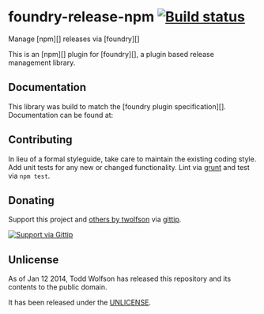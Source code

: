 # foundry-release-npm [![Build status](https://travis-ci.org/twolfson/foundry-release-npm.png?branch=master)](https://travis-ci.org/twolfson/foundry-release-npm)

Manage [npm][] releases via [foundry][]

This is an [npm][] plugin for [foundry][], a plugin based release management library.

## Documentation
This library was build to match the [foundry plugin specification][]. Documentation can be found at:

## Contributing
In lieu of a formal styleguide, take care to maintain the existing coding style. Add unit tests for any new or changed functionality. Lint via [grunt](https://github.com/gruntjs/grunt) and test via `npm test`.

## Donating
Support this project and [others by twolfson][gittip] via [gittip][].

[![Support via Gittip][gittip-badge]][gittip]

[gittip-badge]: https://rawgithub.com/twolfson/gittip-badge/master/dist/gittip.png
[gittip]: https://www.gittip.com/twolfson/

## Unlicense
As of Jan 12 2014, Todd Wolfson has released this repository and its contents to the public domain.

It has been released under the [UNLICENSE][].

[UNLICENSE]: UNLICENSE
